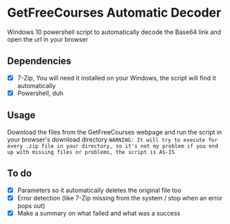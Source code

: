 # GetFreeCourses Automatic Decoder
Windows 10 powershell script to automatically decode the Base64 link and open the url in your browser

## Dependencies
- [x] 7-Zip, You will need it installed on your Windows, the script will find it automatically
- [x] Powershell, duh

## Usage

Download the files from the GetFreeCourses webpage and run the script in your browser's download directory
``` WARNING: It will try to execute for every .zip file in your directory, so it's not my problem if you end up with missing files or problems, the script is AS-IS ```

## To do
- [x] Parameters so it automatically deletes the original file too
- [x] Error detection (like 7-Zip missing from the system / stop when an error pops out)
- [x] Make a summary on what failed and what was a success